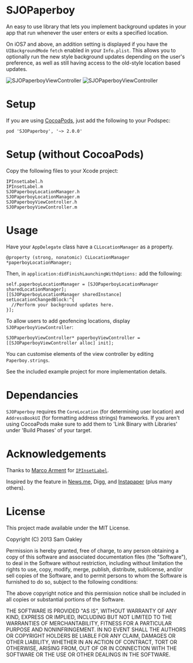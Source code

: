 SJOPaperboy
===========
An easy to use library that lets you implement background updates in your app that run 
whenever the user enters or exits a specified location.

On iOS7 and above, an addition setting is displayed if you have the `UIBackgroundMode` `fetch` enabled in your `Info.plist`. This allows you to optionally run the new style background updates depending on the user's preference, as well as still having access to the old-style location based updates.

![SJOPaperboyViewController](https://raw.github.com/blork/SJOPaperboy/master/screenshot.png)
![SJOPaperboyViewController](https://raw.github.com/blork/SJOPaperboy/master/screenshot-ios7.png)

Setup
=====

If you are using [CocoaPods](http://cocoapods.org), just add the following to your Podspec:
```
pod 'SJOPaperboy', '~> 2.0.0'
```

Setup (without CocoaPods)
=====

Copy the following files to your Xcode project:
```
IPInsetLabel.h
IPInsetLabel.m
SJOPaperboyLocationManager.h
SJOPaperboyLocationManager.m
SJOPaperboyViewController.h
SJOPaperboyViewController.m
```

Usage
=====

Have your `AppDelegate` class have a `CLLocationManager` as a property.

```
@property (strong, nonatomic) CLLocationManager *paperboyLocationManager;
```

Then, in `application:didFinishLaunchingWithOptions:` add the following:

```
self.paperboyLocationManager = [SJOPaperboyLocationManager sharedLocationManager];
[[SJOPaperboyLocationManager sharedInstance] setLocationChangedBlock:^{
  //Perform your background updates here.
}];
```

To allow users to add geofencing locations, display `SJOPaperboyViewController`:

```
SJOPaperboyViewController* paperboyViewController = [[SJOPaperboyViewController alloc] init];
```

You can customise elements of the view controller by editing `Paperboy.strings`.

See the included example project for more implementation details.

Dependancies
============
`SJOPaperboy` requires the `CoreLocation` (for determining user location) and `AddressBookUI`
(for formatting address strings) frameworks. If you aren't using CocoaPods make sure to add them to 'Link Binary with Libraries'
under 'Build Phases' of your target.


Acknowledgements
================
Thanks to [Marco Arment](http://marco.org) for [`IPInsetLabel`](https://gist.github.com/marcoarment/2596057).

Inspired by the feature in [News.me](http://blog.news.me/post/24126549507/developing-stories-paperboy), 
Digg, and [Instapaper](http://blog.instapaper.com/post/24293729146) (plus many others).

License
=======
This project made available under the MIT License.

Copyright (C) 2013 Sam Oakley

Permission is hereby granted, free of charge, to any person obtaining a copy of this software and associated documentation files (the "Software"), to deal in the Software without restriction, including without limitation the rights to use, copy, modify, merge, publish, distribute, sublicense, and/or sell copies of the Software, and to permit persons to whom the Software is furnished to do so, subject to the following conditions:

The above copyright notice and this permission notice shall be included in all copies or substantial portions of the Software.

THE SOFTWARE IS PROVIDED "AS IS", WITHOUT WARRANTY OF ANY KIND, EXPRESS OR IMPLIED, INCLUDING BUT NOT LIMITED TO THE WARRANTIES OF MERCHANTABILITY, FITNESS FOR A PARTICULAR PURPOSE AND NONINFRINGEMENT. IN NO EVENT SHALL THE AUTHORS OR COPYRIGHT HOLDERS BE LIABLE FOR ANY CLAIM, DAMAGES OR OTHER LIABILITY, WHETHER IN AN ACTION OF CONTRACT, TORT OR OTHERWISE, ARISING FROM, OUT OF OR IN CONNECTION WITH THE SOFTWARE OR THE USE OR OTHER DEALINGS IN THE SOFTWARE.
